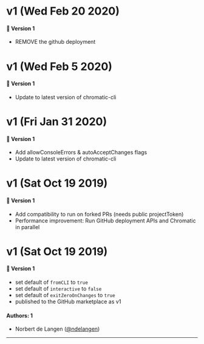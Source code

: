 # v1 (Wed Feb 20 2020)

#### 🚀  Version 1

- REMOVE the github deployment

# v1 (Wed Feb 5 2020)

#### 🚀  Version 1

- Update to latest version of chromatic-cli

# v1 (Fri Jan 31 2020)

#### 🚀  Version 1

- Add allowConsoleErrors & autoAcceptChanges flags
- Update to latest version of chromatic-cli

# v1 (Sat Oct 19 2019)

#### 🚀  Version 1

- Add compatibility to run on forked PRs (needs public projectToken)
- Performance improvement: Run GitHub deployment APIs and Chromatic in parallel

# v1 (Sat Oct 19 2019)

#### 🚀  Version 1

- set default of `fromCLI` to `true`
- set default of `interactive` to `false`
- set default of `exitZeroOnChanges` to `true`
- published to the GitHub marketplace as v1

#### Authors: 1

- Norbert de Langen ([@ndelangen](https://github.com/ndelangen))

---
